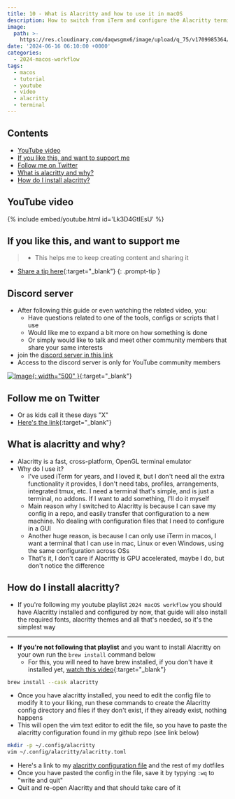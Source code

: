 ```yaml
---
title: 10 - What is Alacritty and how to use it in macOS
description: How to switch from iTerm and configure the Alacritty terminal emulator
image:
  path: >-
    https://res.cloudinary.com/daqwsgmx6/image/upload/q_75/v1709985364/youtube/2024-macos-workflow/iterm-to-alacritty.avif
date: '2024-06-16 06:10:00 +0000'
categories:
  - 2024-macos-workflow
tags:
  - macos
  - tutorial
  - youtube
  - video
  - alacritty
  - terminal
---
```

## Contents

<!-- toc -->

- [YouTube video](#youtube-video)
- [If you like this, and want to support me](#if-you-like-this-and-want-to-support-me)
- [Follow me on Twitter](#follow-me-on-twitter)
- [What is alacritty and why?](#what-is-alacritty-and-why)
- [How do I install alacritty?](#how-do-i-install-alacritty)

<!-- tocstop -->

## YouTube video

{% include embed/youtube.html id='Lk3D4GtIEsU' %}

## If you like this, and want to support me

<!-- markdownlint-disable -->
<!-- prettier-ignore-start -->
 
<!-- tip=green, info=blue, warning=yellow, danger=red -->
 
> - This helps me to keep creating content and sharing it
- [Share a tip here](https://ko-fi.com/linkarzu){:target="\_blank"}
{: .prompt-tip }
 
<!-- prettier-ignore-end -->
<!-- markdownlint-restore -->

## Discord server

- After following this guide or even watching the related video, you:
  - Have questions related to one of the tools, configs or scripts that I use
  - Would like me to expand a bit more on how something is done
  - Or simply would like to talk and meet other community members that share your same interests
- join the [discord server in this link](https://www.youtube.com/channel/UCrSIvbFncPSlK6AdwE2QboA/join)
- Access to the discord server is only for YouTube community members

<!-- prettier-ignore -->
[![Image](../assets/img/imgs/250101-discord-server.avif){: width="500" }](https://www.youtube.com/channel/UCrSIvbFncPSlK6AdwE2QboA/join){:target="_blank"}


## Follow me on Twitter

- Or as kids call it these days "X"
- [Here's the link](https://x.com/link_arzu){:target="\_blank"}

## What is alacritty and why?

- Alacritty is a fast, cross-platform, OpenGL terminal emulator
- Why do I use it?
  - I've used iTerm for years, and I loved it, but I don't need all the extra
    functionality it provides, I don't need tabs, profiles, arrangements,
    integrated tmux, etc. I need a terminal that's simple, and is just a
    terminal, no addons. If I want to add something, I'll do it myself
  - Main reason why I switched to Alacritty is because I can save my config in a
    repo, and easily transfer that configuration to a new machine. No dealing
    with configuration files that I need to configure in a GUI
  - Another huge reason, is because I can only use iTerm in macos, I want a
    terminal that I can use in mac, Linux or even Windows, using the same
    configuration across OSs
  - That's it, I don't care if Alacritty is GPU accelerated, maybe I do, but
    don't notice the difference

## How do I install alacritty?

- If you're following my youtube playlist `2024 macOS workflow` you should have
  Alacritty installed and configured by now, that guide will also install the
  required fonts, alacritty themes and all that's needed, so it's the simplest
  way

---

- **If you're not following that playlist** and you want to install Alacritty on
  your own run the `brew install` command below
  - For this, you will need to have brew installed, if you don't have it
    installed yet,
    [watch this video](https://youtu.be/BEB7X78ivNM){:target="\_blank"}

```bash
brew install --cask alacritty
```

- Once you have alacritty installed, you need to edit the config file to modify
  it to your liking, run these commands to create the Alacritty config directory
  and files if they don't exist, if they already exist, nothing happens
- This will open the vim text editor to edit the file, so you have to paste the
  alacritty configuration found in my github repo (see link below)

```bash
mkdir -p ~/.config/alacritty
vim ~/.config/alacritty/alacritty.toml
```

- Here's a link to my
  [alacritty configuration file](https://github.com/linkarzu/dotfiles-latest/blob/e5b1104383a685dab46f2a719567d735338a1023/alacritty/alacritty.toml)
  and the rest of my dotfiles
- Once you have pasted the config in the file, save it by typying `:wq` to
  "write and quit"
- Quit and re-open Alacritty and that should take care of it

